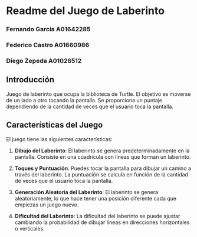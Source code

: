 # Readme del Juego de Laberinto
### Fernando García A01642285
### Federico Castro A01660986
### Diego Zepeda A01026512

## Introducción
Juego de laberinto que ocupa la biblioteca de Turtle. El objetivo es moverse de un lado a otro tocando la pantalla. Se proporciona un puntaje dependiendo de la cantidad de veces que el usuario toca la pantalla.


## Características del Juego
El juego tiene las siguientes características:

1. **Dibujo del Laberinto**: El laberinto se genera predeterminadamente en la pantalla. Consiste en una cuadrícula con líneas que forman un laberinto.

2. **Toques y Puntuación**: Puedes tocar la pantalla para dibujar un camino a través del laberinto. La puntuación se calcula en función de la cantidad de veces que el usuario toca la pantalla.

3. **Generación Aleatoria del Laberinto**: El laberinto se genera aleatoriamente, lo que hace tener una posición diferente cada que empiezas un juego nuevo.

4. **Dificultad del Laberinto**: La dificultad del laberinto se puede ajustar cambiando la probabilidad de dibujar líneas en direcciones horizontales o verticales.


